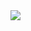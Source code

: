 <!--
Добро пожаловать на профиль Эльдияра!

В настоящее время я...

- углубляю знания в сфере backend разработки <img src="pngwing.com.png" width="18px">
- смотрю видосы по английскому языку 🌐
- изучаю linux подключившись в ubuntu на виртуальной машине через ssh  <img src="https://pngimg.com/uploads/linux/linux_PNG13.png" width="17px">
- читаю время от времени книжку от Роберт Лафоре по алгоритмам 📖
- нигде не работаю, но готов себя продать ради опыта 🐷
- и многое другое... 🤔

Связаться со мной:

<a href="https://t.me/paradisenseii" target="_blank">
  <img src="file-telegram-font-awesome-svg-wikimedia-commons-7.png" width="30px"/>
</a>

⚡ Интересный факт: я люблю DOOM ETERNAL <img src="pngwing.com(1).png" width="50px">
-->
<img src="doom-doometernal.gif"/>


<!--
**Melakuera/Melakuera** is a ✨ _special_ ✨ repository because its `README.md` (this file) appears on your GitHub profile.

Here are some ideas to get you started:

- 🔭 I’m currently working on ...
- 🌱 I’m currently learning ...
- 👯 I’m looking to collaborate on ...
- 🤔 I’m looking for help with ...
- 💬 Ask me about ...
- 📫 How to reach me: ...
- 😄 Pronouns: ...
- ⚡ Fun fact: ...
-->
